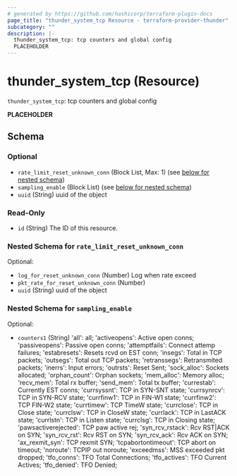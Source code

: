 ```yaml
---
# generated by https://github.com/hashicorp/terraform-plugin-docs
page_title: "thunder_system_tcp Resource - terraform-provider-thunder"
subcategory: ""
description: |-
  thunder_system_tcp: tcp counters and global config
  PLACEHOLDER
---
```


# thunder_system_tcp (Resource)

`thunder_system_tcp`: tcp counters and global config

__PLACEHOLDER__



<!-- schema generated by tfplugindocs -->
## Schema

### Optional

- `rate_limit_reset_unknown_conn` (Block List, Max: 1) (see [below for nested schema](#nestedblock--rate_limit_reset_unknown_conn))
- `sampling_enable` (Block List) (see [below for nested schema](#nestedblock--sampling_enable))
- `uuid` (String) uuid of the object

### Read-Only

- `id` (String) The ID of this resource.

<a id="nestedblock--rate_limit_reset_unknown_conn"></a>
### Nested Schema for `rate_limit_reset_unknown_conn`

Optional:

- `log_for_reset_unknown_conn` (Number) Log when rate exceed
- `pkt_rate_for_reset_unknown_conn` (Number)
- `uuid` (String) uuid of the object


<a id="nestedblock--sampling_enable"></a>
### Nested Schema for `sampling_enable`

Optional:

- `counters1` (String) 'all': all; 'activeopens': Active open conns; 'passiveopens': Passive open conns; 'attemptfails': Connect attemp failures; 'estabresets': Resets rcvd on EST conn; 'insegs': Total in TCP packets; 'outsegs': Total out TCP packets; 'retranssegs': Retransmited packets; 'inerrs': Input errors; 'outrsts': Reset Sent; 'sock_alloc': Sockets allocated; 'orphan_count': Orphan sockets; 'mem_alloc': Memory alloc; 'recv_mem': Total rx buffer; 'send_mem': Total tx buffer; 'currestab': Currently EST conns; 'currsyssnt': TCP in SYN-SNT state; 'currsynrcv': TCP in SYN-RCV state; 'currfinw1': TCP in FIN-W1 state; 'currfinw2': TCP FIN-W2 state; 'currtimew': TCP TimeW state; 'currclose': TCP in Close state; 'currclsw': TCP in CloseW state; 'currlack': TCP in LastACK state; 'currlstn': TCP in Listen state; 'currclsg': TCP in Closing state; 'pawsactiverejected': TCP paw active rej; 'syn_rcv_rstack': Rcv RST|ACK on SYN; 'syn_rcv_rst': Rcv RST on SYN; 'syn_rcv_ack': Rcv ACK on SYN; 'ax_rexmit_syn': TCP rexmit SYN; 'tcpabortontimeout': TCP abort on timeout; 'noroute': TCPIP out noroute; 'exceedmss': MSS exceeded pkt dropped; 'tfo_conns': TFO Total Connections; 'tfo_actives': TFO Current Actives; 'tfo_denied': TFO Denied;



